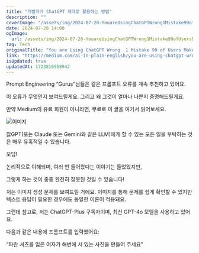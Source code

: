 ```yaml
---
title: "개발자가 ChatGPT 제대로 활용하는 방법"
description: ""
coverImage: "/assets/img/2024-07-28-YouareUsingChatGPTWrong1Mistake99ofUsersMake_0.png"
date: 2024-07-28 14:00
ogImage: 
  url: /assets/img/2024-07-28-YouareUsingChatGPTWrong1Mistake99ofUsersMake_0.png
tag: Tech
originalTitle: "You are Using ChatGPT Wrong  1 Mistake 99 of Users Make"
link: "https://medium.com/ai-in-plain-english/you-are-using-chatgpt-wrong-1-mistake-99-of-users-make-fe0263d52481"
isUpdated: true
updatedAt: 1723816958942
---
```




Prompt Engineering “Gurus”님들은 같은 프롬프트 오류를 계속 추천하고 있어요.

이 오류가 무엇인지 보여드릴게요. 그리고 왜 그것이 얼마나 나쁜지 증명해드릴게요.

만약 Medium의 유료 회원이 아니라면, 무료로 이 글을 여기서 읽어보세요.

![이미지](/assets/img/2024-07-28-YouareUsingChatGPTWrong1Mistake99ofUsersMake_0.png)

<div class="content-ad"></div>

찷GPT(또는 Claude 또는 Gemini와 같은 LLM)에게 할 수 있는 모든 일을 부탁하는 것은 매우 유혹적일 수 있습니다.

오답!

논리적으로 이해되며, 여러 번 들어왔다는 이야기는 들었었지만,

그렇게 하는 것이 종종 완전히 잘못된 것일 수 있습니다!

<div class="content-ad"></div>

저는 이미지 생성 문제를 보여드릴 거에요. 이미지를 통해 문제를 쉽게 확인할 수 있지만 텍스트 응답이 필요한 경우에도 동일한 이론이 적용돼요.

그런데 참고로, 저는 ChatGPT-Plus 구독자이며, 최신 GPT-4o 모델을 사용하고 있어요.

다음과 같은 내용에 프롬프트를 입력했어요:

“파란 셔츠를 입은 여자가 해변에 서 있는 사진을 만들어 주세요”